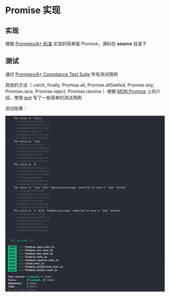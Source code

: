 # Promise 实现

## 实现

根据 [Promises/A+ 标准](https://promisesaplus.com/) 实现的简单版 Promise，源码在 **source** 目录下

## 测试

通过 [Promises/A+ Compliance Test Suite](https://github.com/promises-aplus/promises-tests) 所有测试用例

其他的方法（ catch, finally, Promise.all, Promise.allSettled, Promise.any, Promise.race, Promise.reject, Promise.resolve ）根据 [MDN Promise](https://developer.mozilla.org/zh-CN/docs/Web/JavaScript/Reference/Global_Objects/Promise) 上的介绍，使用 [jest](https://jestjs.io/en/) 写了一些简单的测试用例

测试结果：

<img src="./static/test.jpg" width="520px">
